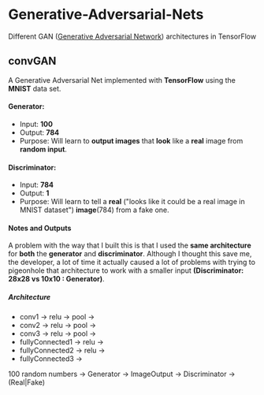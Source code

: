 # Generative-Adversarial-Nets
Different GAN ([Generative Adversarial Network](http://papers.nips.cc/paper/5423-generative-adversarial-nets.pdf)) architectures in TensorFlow

## convGAN
A Generative Adversarial Net implemented with **TensorFlow** using the
**MNIST** data set.

#### Generator:
* Input: **100**
* Output: **784**
* Purpose: Will learn to **output images** that **look** like a **real**
image from **random input**. 



#### Discriminator:
* Input: **784**
* Output: **1**
* Purpose: Will learn to tell a **real** ("looks like it could be a real image in MNIST dataset") **image**(784) from a fake one.


#### Notes and Outputs
A problem with the way that I built this is that I used the **same architecture**
for **both** the **generator** and **discriminator**. Although I thought this save me, the developer, a lot of time it actually
caused a lot of problems with trying to pigeonhole that architecture to work with a smaller input **(Discriminator: 28x28 vs 10x10 : Generator)**. 

##### Architecture

* conv1 -> relu -> pool -> 
* conv2 -> relu -> pool ->
* conv3 -> relu -> pool ->
* fullyConnected1 -> relu ->
* fullyConnected2 -> relu -> 
* fullyConnected3 ->

100 random numbers -> Generator -> ImageOutput -> Discriminator -> (Real|Fake) 


